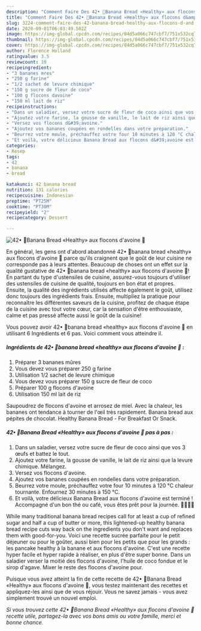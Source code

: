 ```yaml
---
description: "Comment Faire Des 42• 🍌Banana Bread «Healthy» aux flocons d&amp;#39;avoine 🍞"
title: "Comment Faire Des 42• 🍌Banana Bread «Healthy» aux flocons d&amp;#39;avoine 🍞"
slug: 3224-comment-faire-des-42-banana-bread-healthy-aux-flocons-d-and-39-avoine
date: 2020-09-01T06:03:49.502Z
image: https://img-global.cpcdn.com/recipes/04d5a066c747cbf7/751x532cq70/42•-🍌banana-bread-healthy-aux-flocons-davoine-🍞-photo-principale-de-la-recette.jpg
thumbnail: https://img-global.cpcdn.com/recipes/04d5a066c747cbf7/751x532cq70/42•-🍌banana-bread-healthy-aux-flocons-davoine-🍞-photo-principale-de-la-recette.jpg
cover: https://img-global.cpcdn.com/recipes/04d5a066c747cbf7/751x532cq70/42•-🍌banana-bread-healthy-aux-flocons-davoine-🍞-photo-principale-de-la-recette.jpg
author: Florence Holland
ratingvalue: 3.5
reviewcount: 10
recipeingredient:
- "3 bananes mres"
- "250 g farine"
- "1/2 sachet de levure chimique"
- "150 g sucre de fleur de coco"
- "100 g flocons davoine"
- "150 ml lait de riz"
recipeinstructions:
- "Dans un saladier, versez votre sucre de fleur de coco ainsi que vos 3 œufs et battez le tout."
- "Ajoutez votre farine, la gousse de vanille, le lait de riz ainsi que la levure chimique. Mélangez."
- "Versez vos flocons d&#39;avoine."
- "Ajoutez vos bananes coupées en rondelles dans votre préparation."
- "Beurrez votre moule, préchauffez votre four 10 minutes à 120 °C chaleur tournante. Enfournez 30 minutes à 150 °C."
- "Et voilà, votre délicieux Banana Bread aux flocons d&#39;avoine est terminé ! Accompagné d&#39;un bon thé ou café, vous êtes prêt pour la journée. 👍🏽🍞🍌"
categories:
- Resep
tags:
- 42
- banana
- bread

katakunci: 42 banana bread 
nutrition: 131 calories
recipecuisine: Indonesian
preptime: "PT25M"
cooktime: "PT30M"
recipeyield: "2"
recipecategory: Dessert

---
```



![42• 🍌Banana Bread «Healthy» aux flocons d&#39;avoine 🍞](https://img-global.cpcdn.com/recipes/04d5a066c747cbf7/751x532cq70/42•-🍌banana-bread-healthy-aux-flocons-davoine-🍞-photo-principale-de-la-recette.jpg)

En général, les gens ont d'abord abandonné 42• 🍌banana bread «healthy» aux flocons d&#39;avoine 🍞 parce qu'ils craignent que le goût de leur cuisine ne corresponde pas à leurs attentes. Beaucoup de choses ont un effet sur la qualité gustative de 42• 🍌banana bread «healthy» aux flocons d&#39;avoine 🍞! En partant du type d'ustensiles de cuisine, assurez-vous toujours d'utiliser des ustensiles de cuisine de qualité, toujours en bon état et propres. Ensuite, la qualité des ingrédients utilisés affecte également le goût, utilisez donc toujours des ingrédients frais. Ensuite, multipliez la pratique pour reconnaître les différentes saveurs de la cuisine, profitez de chaque étape de la cuisine avec tout votre cœur, car la sensation d'être enthousiaste, calme et pas pressé affecte aussi le goût de la cuisine!

<!--inarticleads1-->

Vous pouvez avoir 42• 🍌banana bread «healthy» aux flocons d&#39;avoine 🍞 en utilisant 6 Ingrédients et 6 pas. Voici comment vous atteindre il.

##### Ingrédients de 42• 🍌banana bread «healthy» aux flocons d&#39;avoine 🍞 :

1. Préparer 3 bananes mûres
1. Vous devez vous préparer 250 g farine
1. Utilisation 1/2 sachet de levure chimique
1. Vous devez vous préparer 150 g sucre de fleur de coco
1. Préparer 100 g flocons d&#39;avoine
1. Utilisation 150 ml lait de riz


Saupoudrez de flocons d&#39;avoine et arrosez de miel. Avec la chaleur, les bananes ont tendance à tourner de l&#39;œil très rapidement. Banana bread aux pépites de chocolat. Healthy Banana Bread - For Breakfast Or Snack. 

<!--inarticleads2-->

##### 42• 🍌Banana Bread «Healthy» aux flocons d&#39;avoine 🍞 pas à pas :

1. Dans un saladier, versez votre sucre de fleur de coco ainsi que vos 3 œufs et battez le tout.
1. Ajoutez votre farine, la gousse de vanille, le lait de riz ainsi que la levure chimique. Mélangez.
1. Versez vos flocons d&#39;avoine.
1. Ajoutez vos bananes coupées en rondelles dans votre préparation.
1. Beurrez votre moule, préchauffez votre four 10 minutes à 120 °C chaleur tournante. Enfournez 30 minutes à 150 °C.
1. Et voilà, votre délicieux Banana Bread aux flocons d&#39;avoine est terminé ! Accompagné d&#39;un bon thé ou café, vous êtes prêt pour la journée. 👍🏽🍞🍌


While many traditional banana bread recipes call for at least a cup of refined sugar and half a cup of butter or more, this lightened-up healthy banana bread recipe cuts way back on the ingredients you don&#39;t want and replaces them with good-for-you. Voici une recette sucrée parfaite pour le petit déjeuner ou pour le goûter, aussi bien pour les petits que pour les grands : les pancake healthy à la banane et aux flocons d&#39;avoine. C&#39;est une recette hyper facile et hyper rapide à réaliser, en plus d&#39;être super bonne. Dans un saladier verser la moitié des flocons d&#39;avoine, l&#39;huile de coco fondue et le sirop d&#39;agave. Mixer le reste des flocons d&#39;avoine pour. 

<!--inarticleads1-->

<p>
Puisque vous avez atteint la fin de cette recette de 42• 🍌Banana Bread «Healthy» aux flocons d&#39;avoine 🍞, vous testez maintenant des recettes et appliquez-les ainsi que de vous réjouir. Vous ne savez jamais - vous avez simplement trouvé un nouvel emploi.
</p>

<p>
<i>Si vous trouvez cette 42• 🍌Banana Bread «Healthy» aux flocons d&#39;avoine 🍞 recette utile, partagez-la avec vos bons amis ou votre famille, merci et bonne chance.</i>
</p>
